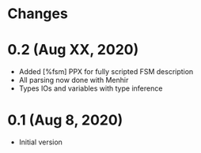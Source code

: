 # Changes

# 0.2 (Aug XX, 2020)
* Added [%fsm] PPX for fully scripted FSM description
* All parsing now done with Menhir
* Types IOs and variables with type inference

# 0.1 (Aug 8, 2020)
* Initial version 
